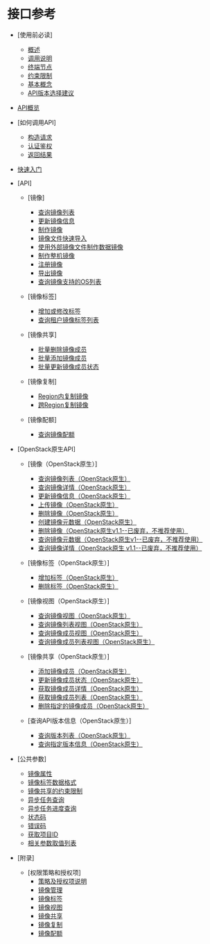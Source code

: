 # 接口参考

-   [使用前必读]
    -   [概述](概述.md)
    -   [调用说明](调用说明.md)
    -   [终端节点](终端节点.md)
    -   [约束限制](约束限制.md)
    -   [基本概念](基本概念.md)
    -   [API版本选择建议](API版本选择建议.md)

-   [API概览](API概览.md)
-   [如何调用API]
    -   [构造请求](构造请求.md)
    -   [认证鉴权](认证鉴权.md)
    -   [返回结果](返回结果.md)

-   [快速入门](快速入门.md)
-   [API]
    -   [镜像]
        -   [查询镜像列表](查询镜像列表.md)
        -   [更新镜像信息](更新镜像信息.md)
        -   [制作镜像](制作镜像.md)
        -   [镜像文件快速导入](镜像文件快速导入.md)
        -   [使用外部镜像文件制作数据镜像](使用外部镜像文件制作数据镜像.md)
        -   [制作整机镜像](制作整机镜像.md)
        -   [注册镜像](注册镜像.md)
        -   [导出镜像](导出镜像.md)
        -   [查询镜像支持的OS列表](查询镜像支持的OS列表.md)

    -   [镜像标签]
        -   [增加或修改标签](增加或修改标签.md)
        -   [查询租户镜像标签列表](查询租户镜像标签列表.md)

    -   [镜像共享]
        -   [批量删除镜像成员](批量删除镜像成员.md)
        -   [批量添加镜像成员](批量添加镜像成员.md)
        -   [批量更新镜像成员状态](批量更新镜像成员状态.md)

    -   [镜像复制]
        -   [Region内复制镜像](Region内复制镜像.md)
        -   [跨Region复制镜像](跨Region复制镜像.md)

    -   [镜像配额]
        -   [查询镜像配额](查询镜像配额.md)


-   [OpenStack原生API]
    -   [镜像（OpenStack原生）]
        -   [查询镜像列表（OpenStack原生）](查询镜像列表（OpenStack原生）.md)
        -   [查询镜像详情（OpenStack原生）](查询镜像详情（OpenStack原生）.md)
        -   [更新镜像信息（OpenStack原生）](更新镜像信息（OpenStack原生）.md)
        -   [上传镜像（OpenStack原生）](上传镜像（OpenStack原生）.md)
        -   [删除镜像（OpenStack原生）](删除镜像（OpenStack原生）.md)
        -   [创建镜像元数据（OpenStack原生）](创建镜像元数据（OpenStack原生）.md)
        -   [删除镜像（OpenStack原生v1.1--已废弃，不推荐使用）](删除镜像（OpenStack原生v1-1--已废弃-不推荐使用）.md)
        -   [查询镜像元数据（OpenStack原生v1--已废弃，不推荐使用）](查询镜像元数据（OpenStack原生v1--已废弃-不推荐使用）.md)
        -   [查询镜像详情（OpenStack原生 v1.1--已废弃，不推荐使用）](查询镜像详情（OpenStack原生-v1-1--已废弃-不推荐使用）.md)

    -   [镜像标签（OpenStack原生）]
        -   [增加标签（OpenStack原生）](增加标签（OpenStack原生）.md)
        -   [删除标签（OpenStack原生）](删除标签（OpenStack原生）.md)

    -   [镜像视图（OpenStack原生）]
        -   [查询镜像视图（OpenStack原生）](查询镜像视图（OpenStack原生）.md)
        -   [查询镜像列表视图（OpenStack原生）](查询镜像列表视图（OpenStack原生）.md)
        -   [查询镜像成员视图（OpenStack原生）](查询镜像成员视图（OpenStack原生）.md)
        -   [查询镜像成员列表视图（OpenStack原生）](查询镜像成员列表视图（OpenStack原生）.md)

    -   [镜像共享（OpenStack原生）]
        -   [添加镜像成员（OpenStack原生）](添加镜像成员（OpenStack原生）.md)
        -   [更新镜像成员状态（OpenStack原生）](更新镜像成员状态（OpenStack原生）.md)
        -   [获取镜像成员详情（OpenStack原生）](获取镜像成员详情（OpenStack原生）.md)
        -   [获取镜像成员列表（OpenStack原生）](获取镜像成员列表（OpenStack原生）.md)
        -   [删除指定的镜像成员（OpenStack原生）](删除指定的镜像成员（OpenStack原生）.md)

    -   [查询API版本信息（OpenStack原生）]
        -   [查询版本列表（OpenStack原生）](查询版本列表（OpenStack原生）.md)
        -   [查询指定版本信息（OpenStack原生）](查询指定版本信息（OpenStack原生）.md)


-   [公共参数]
    -   [镜像属性](镜像属性.md)
    -   [镜像标签数据格式](镜像标签数据格式.md)
    -   [镜像共享的约束限制](镜像共享的约束限制.md)
    -   [异步任务查询](异步任务查询.md)
    -   [异步任务进度查询](异步任务进度查询.md)
    -   [状态码](状态码.md)
    -   [错误码](错误码.md)
    -   [获取项目ID](获取项目ID.md)
    -   [相关参数取值列表](相关参数取值列表.md)

-   [附录]
    -   [权限策略和授权项]
        -   [策略及授权项说明](策略及授权项说明.md)
        -   [镜像管理](镜像管理.md)
        -   [镜像标签](镜像标签-0.md)
        -   [镜像视图](镜像视图.md)
        -   [镜像共享](镜像共享-1.md)
        -   [镜像复制](镜像复制-2.md)
        -   [镜像配额](镜像配额-3.md)

